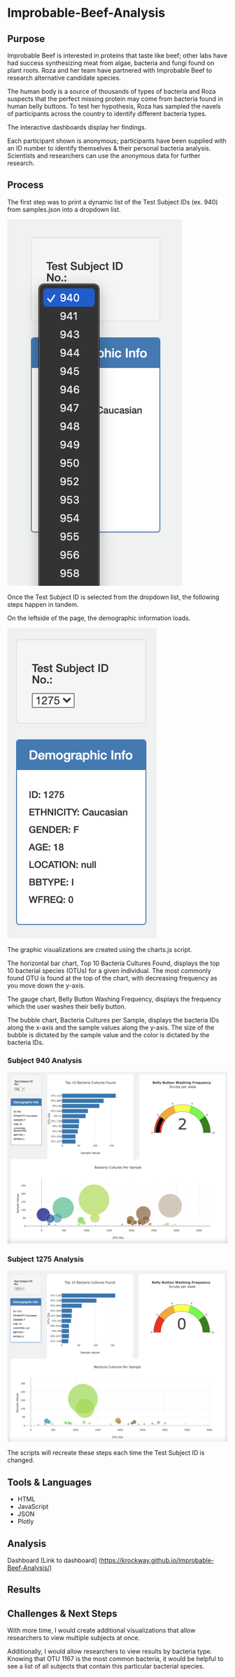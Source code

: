 # Improbable-Beef-Analysis

## Purpose

Improbable Beef is interested in proteins that taste like beef; other labs have had success synthesizing meat from algae, bacteria and fungi found on plant roots. Roza and her team have partnered with Improbable Beef to research alternative candidate species.

The human body is a source of thousands of types of bacteria and Roza suspects that the perfect missing protein may come from bacteria found in human belly buttons. To test her hypothesis, Roza has sampled the navels of participants across the country to identify different bacteria types.

The interactive dashboards display her findings.

Each participant shown is anonymous; participants have been supplied with an ID number to identify themselves & their personal bacteria analysis. Scientists and researchers can use the anonymous data for further research.

## Process

The first step was to print a dynamic list of the Test Subject IDs (ex. 940) from samples.json into a dropdown list.

![Dropdown list](https://github.com/krockway/Improbable-Beef-Analysis/blob/main/images/dropdowns.png)

Once the Test Subject ID is selected from the dropdown list, the following steps happen in tandem.

On the leftside of the page, the demographic information loads.

![Demographic information](https://github.com/krockway/Improbable-Beef-Analysis/blob/main/images/demographics.png)

The graphic visualizations are created using the charts.js script.

The horizontal bar chart, Top 10 Bacteria Cultures Found, displays the top 10 bacterial species (OTUs) for a given individual. The most commonly found OTU is found at the top of the chart, with decreasing frequency as you move down the y-axis.

The gauge chart, Belly Button Washing Frequency, displays the frequency which the user washes their belly button.

The bubble chart, Bacteria Cultures per Sample, displays the bacteria IDs along the x-axis and the sample values along the y-axis. The size of the bubble is dictated by the sample value and the color is dictated by the bacteria IDs.

### Subject 940 Analysis

![Charts for Subject 940](https://github.com/krockway/Improbable-Beef-Analysis/blob/main/images/subject940.png)

### Subject 1275 Analysis

![Charts for Subject 1275](https://github.com/krockway/Improbable-Beef-Analysis/blob/main/images/subject1275.png)

The scripts will recreate these steps each time the Test Subject ID is changed.

## Tools & Languages

* HTML
* JavaScript
* JSON
* Plotly

## Analysis

Dashboard [Link to dashboard] (https://krockway.github.io/Improbable-Beef-Analysis/)

## Results

## Challenges & Next Steps

With more time, I would create additional visualizations that allow researchers to view multiple subjects at once.

Additionally, I would allow researchers to view results by bacteria type. Knowing that OTU 1167 is the most common bacteria, it would be helpful to see a list of all subjects that contain this particular bacterial species.
